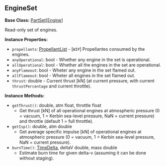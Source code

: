 ## EngineSet

**Base Class:** [PartSet](PartSet.1.md)\[[Engine](Engine.md)\]

Read-only set of engines.


**Instance Properties:**
- `propellants`: [PropellantList](PropellantList.md) - \[`WIP`\] Propellantes consumed by the engines.
- `anyOperational`: bool - Whether any engine in the set is operational.
- `allOperational`: bool - Whether all the engines in the set are operational.
- `anyFlameout`: bool - Wheter any engine in the set flamed out.
- `allFlameout`: bool - Wheter all engines in the set flamed out.
- `thrust`: double - Current thrust [kN] (at current pressure, with current `thrustPercentage` and current throttle).

**Instance Methods:**
- `getThrust()`: double, atm float, throttle float
  - Get thrust [kN] of all operational engines at atmospheric pressure (0 = vacuum, 1 = Kerbin sea-level pressure, NaN = current pressure) and throttle (default 1 = full throttle).
- `getIsp()`: double, atm double
  - Get average specific impulse [kN] of operational engines at atmospheric pressure (0 = vacuum, 1 = Kerbin sea-level pressure, NaN = current pressure).
- `burnTime()`: [TimeDelta](../API/TimeDelta.md), deltaV double, mass double
  - Estimate burn time for given delta-v (assuming it can be done without staging).
